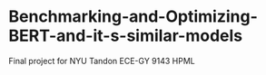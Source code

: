 # Benchmarking-and-Optimizing-BERT-and-it-s-similar-models
Final project for NYU Tandon ECE-GY 9143 HPML

